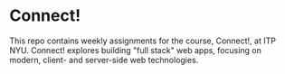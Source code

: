# Connect!

This repo contains weekly assignments for the course, Connect!, at ITP NYU.
Connect! explores building "full stack" web apps, focusing on modern, client- and server-side web technologies.
